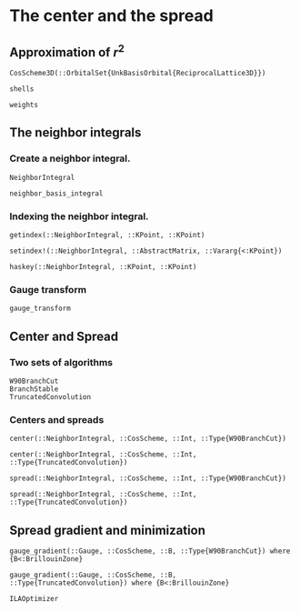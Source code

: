 # The center and the spread

## Approximation of $r^2$

```@docs
CosScheme3D(::OrbitalSet{UnkBasisOrbital{ReciprocalLattice3D}})
```

```@docs
shells
```

```@docs
weights
```

## The neighbor integrals

### Create a neighbor integral.

```@docs
NeighborIntegral
```

```@docs
neighbor_basis_integral
```

### Indexing the neighbor integral.

```@docs
getindex(::NeighborIntegral, ::KPoint, ::KPoint)
```

```@docs
setindex!(::NeighborIntegral, ::AbstractMatrix, ::Vararg{<:KPoint})
```

```@docs
haskey(::NeighborIntegral, ::KPoint, ::KPoint)
```

### Gauge transform

```@docs
gauge_transform
```

## Center and Spread

### Two sets of algorithms

```@docs
W90BranchCut
BranchStable
TruncatedConvolution
```

### Centers and spreads

```@docs
center(::NeighborIntegral, ::CosScheme, ::Int, ::Type{W90BranchCut})
```

```@docs
center(::NeighborIntegral, ::CosScheme, ::Int, ::Type{TruncatedConvolution})
```

```@docs
spread(::NeighborIntegral, ::CosScheme, ::Int, ::Type{W90BranchCut})
```

```@docs
spread(::NeighborIntegral, ::CosScheme, ::Int, ::Type{TruncatedConvolution})
```

## Spread gradient and minimization

```@docs
gauge_gradient(::Gauge, ::CosScheme, ::B, ::Type{W90BranchCut}) where {B<:BrillouinZone}
```

```@docs
gauge_gradient(::Gauge, ::CosScheme, ::B, ::Type{TruncatedConvolution}) where {B<:BrillouinZone}
```

```@docs
ILAOptimizer
```
